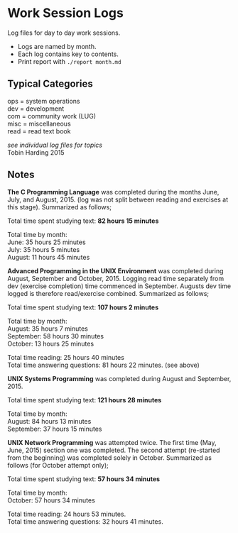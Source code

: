 Work Session Logs
=================

Log files for day to day work sessions.

* Logs are named by month.
* Each log contains key to contents.
* Print report with `./report month.md`

Typical Categories 
------------------
ops = system operations  
dev = development  
com = community work (LUG)  
misc = miscellaneous  
read = read text book

_see individual log files for topics_  
Tobin Harding 2015

Notes 
-----
**The C Programming Language** was completed during the months June, July, and
August, 2015. (log was not split between reading and exercises at this
stage). Summarized as follows;

Total time spent studying text: **82 hours 15 minutes**

Total time by month:  
June: 35 hours 25 minutes  
July: 35 hours 5 minutes  
August: 11 hours 45 minutes

**Advanced Programming in the UNIX Environment** was completed during August,
September and October, 2015. Logging read time separately from dev (exercise
completion) time commenced in September. Augusts dev time logged is therefore
read/exercise combined. Summarized as follows;

Total time spent studying text: **107 hours 2 minutes**

Total time by month:  
August: 35 hours 7 minutes  
September: 58 hours 30 minutes  
October: 13 hours 25 minutes  

Total time reading: 25 hours 40 minutes  
Total time answering questions: 81 hours 22 minutes. (see above)  

**UNIX Systems Programming** was completed during August and
September, 2015.

Total time spent studying text: **121 hours 28 minutes**

Total time by month:  
August: 84 hours 13 minutes  
September: 37 hours 15 minutes   

**UNIX Network Programming** was attempted twice. The first time (May, June,
2015) section one was completed. The second attempt (re-started from the
beginning) was completed solely in October. Summarized as follows (for October
attempt only);

Total time spent studying text: **57 hours 34 minutes**

Total time by month:  
October: 57 hours 34 minutes  

Total time reading: 24 hours 53 minutes.  
Total time answering questions: 32 hours 41 minutes.  

